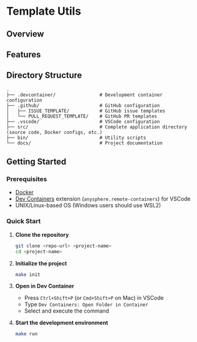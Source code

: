 # Template Utils

## Overview


## Features


## Directory Structure

```
.
├── .devcontainer/                # Development container configuration
├── .github/                      # GitHub configuration
│   ├── ISSUE_TEMPLATE/           # GitHub issue templates
│   └── PULL_REQUEST_TEMPLATE/    # GitHub PR templates
├── .vscode/                      # VSCode configuration
├── src/                          # Complete application directory (source code, Docker configs, etc.)
├── bin/                          # Utility scripts
└── docs/                         # Project documentation
```

## Getting Started

### Prerequisites

- [Docker](https://www.docker.com/)
- [Dev Containers](https://containers.dev/) extension (`anysphere.remote-containers`) for VSCode
- UNIX/Linux-based OS (Windows users should use WSL2)

### Quick Start

1. **Clone the repository**
   ```bash
   git clone <repo-url> <project-name>
   cd <project-name>
   ```

2. **Initialize the project**
   ```bash
   make init
   ```

3. **Open in Dev Container**
   - Press `Ctrl+Shift+P` (or `Cmd+Shift+P` on Mac) in VSCode
   - Type `Dev Containers: Open Folder in Container`
   - Select and execute the command

4. **Start the development environment**
   ```bash
   make run
   ```

